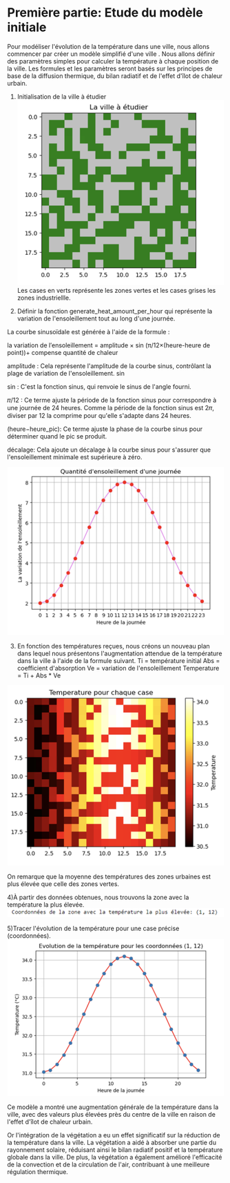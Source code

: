 # Première partie: Etude du modèle initiale

Pour modéliser l'évolution de la température dans une ville, nous allons commencer par créer un modèle simplifié d'une ville . Nous allons définir des paramètres simples pour calculer la température à chaque position de la ville. Les formules et les paramètres seront basés sur les principes de base de la diffusion thermique, du bilan radiatif et de l'effet d'îlot de chaleur urbain.

1) Initialisation de la ville à étudier
![image](https://raw.githubusercontent.com/are-dynamic-2024-g6/environnements/master/images/Capture%20d%E2%80%99e%CC%81cran%202024-04-27%20a%CC%80%2014.42.29.png)
Les cases en verts représente les zones vertes et les cases grises les zones industriellle.

2) Définir la fonction generate_heat_amount_per_hour qui représente la variation de l'ensoleillement tout au long d'une journée.

La courbe sinusoïdale est générée à l'aide de la formule :

la variation de l′ensoleillement = amplitude × sin (π/12×(heure-heure de point))+ compense quantité de chaleur

amplitude : Cela représente l'amplitude de la courbe sinus, contrôlant la plage de variation de l'ensoleillement. sin ⁡

sin : C'est la fonction sinus, qui renvoie le sinus de l'angle fourni.

𝜋/12 : Ce terme ajuste la période de la fonction sinus pour correspondre à une journée de 24 heures. Comme la période de la fonction sinus est 2𝜋, diviser par 12 la comprime pour qu'elle s'adapte dans 24 heures.

(heure−heure_pic): Ce terme ajuste la phase de la courbe sinus pour déterminer quand le pic se produit.

décalage: Cela ajoute un décalage à la courbe sinus pour s'assurer que l'ensoleillement minimale est supérieure à zéro.


![image](https://raw.githubusercontent.com/are-dynamic-2024-g6/environnements/master/images/Capture%20d%E2%80%99e%CC%81cran%202024-04-27%20a%CC%80%2014.45.43.png)

3) En fonction des températures reçues, nous créons un nouveau plan dans lequel nous présentons l'augmentation attendue de la température dans la ville à l'aide de la formule suivant.
Ti = température initial
Abs = coefficient d'absorption
Ve = variation de l'ensoleillement 
Temperature = Ti + Abs *  Ve

![image](https://raw.githubusercontent.com/are-dynamic-2024-g6/environnements/master/images/Capture%20d%E2%80%99e%CC%81cran%202024-04-27%20a%CC%80%2014.51.34.png)

On remarque que la moyenne des températures des zones urbaines est plus élevée que celle des zones vertes.

4)À partir des données obtenues, nous trouvons la zone avec la température la plus élevée.
![image](https://raw.githubusercontent.com/are-dynamic-2024-g6/environnements/master/images/Capture%20d%E2%80%99e%CC%81cran%202024-04-27%20a%CC%80%2015.04.19.png)

5)Tracer l'évolution de la température pour une case précise (coordonnées).
![image](https://raw.githubusercontent.com/are-dynamic-2024-g6/environnements/master/images/Capture%20d%E2%80%99e%CC%81cran%202024-04-27%20a%CC%80%2015.03.55.png)

Ce modèle a montré une augmentation générale de la température dans la ville, avec des valeurs plus élevées près du centre de la ville en raison de l'effet d'îlot de chaleur urbain.

Or l'intégration de la végétation a eu un effet significatif sur la réduction de la température dans la ville. La végétation a aidé à absorber une partie du rayonnement solaire, réduisant ainsi le bilan radiatif positif et la température globale dans la ville. De plus, la végétation a également amélioré l'efficacité de la convection et de la circulation de l'air, contribuant à une meilleure régulation thermique.
